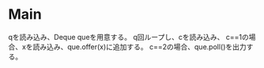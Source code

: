 # Main
qを読み込み、Deque<Integer> queを用意する。
q回ループし、cを読み込み、
c==1の場合、xを読み込み、que.offer(x)に追加する。
c==2の場合、que.poll()を出力する。
